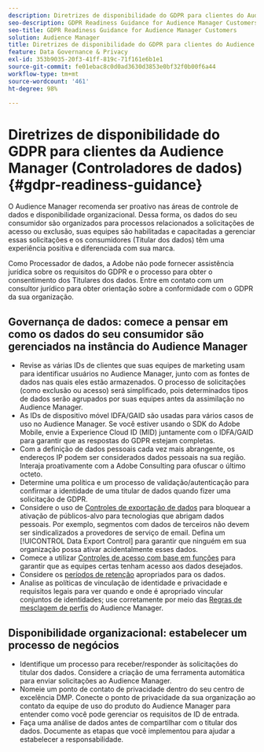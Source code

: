 ```yaml
---
description: Diretrizes de disponibilidade do GDPR para clientes do Audience Manager
seo-description: GDPR Readiness Guidance for Audience Manager Customers
seo-title: GDPR Readiness Guidance for Audience Manager Customers
solution: Audience Manager
title: Diretrizes de disponibilidade do GDPR para clientes do Audience Manager
feature: Data Governance & Privacy
exl-id: 353b9035-20f3-41ff-819c-71f161e6b1e1
source-git-commit: fe01ebac8c0d0ad3630d3853e0bf32f0b00f6a44
workflow-type: tm+mt
source-wordcount: '461'
ht-degree: 98%

---
```


# Diretrizes de disponibilidade do GDPR para clientes da Audience Manager (Controladores de dados) {#gdpr-readiness-guidance}

O Audience Manager recomenda ser proativo nas áreas de controle de dados e disponibilidade organizacional. Dessa forma, os dados do seu consumidor são organizados para processos relacionados a solicitações de acesso ou exclusão, suas equipes são habilitadas e capacitadas a gerenciar essas solicitações e os consumidores (Titular dos dados) têm uma experiência positiva e diferenciada com sua marca.

Como Processador de dados, a Adobe não pode fornecer assistência jurídica sobre os requisitos do GDPR e o processo para obter o consentimento dos Titulares dos dados. Entre em contato com um consultor jurídico para obter orientação sobre a conformidade com o GDPR da sua organização.

## Governança de dados: comece a pensar em como os dados do seu consumidor são gerenciados na instância do Audience Manager

* Revise as várias IDs de clientes que suas equipes de marketing usam para identificar usuários no Audience Manager, junto com as fontes de dados nas quais eles estão armazenados. O processo de solicitações (como exclusão ou acesso) será simplificado, pois determinados tipos de dados serão agrupados por suas equipes antes da assimilação no Audience Manager.
* As IDs de dispositivo móvel IDFA/GAID são usadas para vários casos de uso no Audience Manager. Se você estiver usando o SDK do Adobe Mobile, envie a Experience Cloud ID (MID) juntamente com o IDFA/GAID para garantir que as respostas do GDPR estejam completas.
* Com a definição de dados pessoais cada vez mais abrangente, os endereços IP podem ser considerados dados pessoais na sua região. Interaja proativamente com a Adobe Consulting para ofuscar o último octeto.
* Determine uma política e um processo de validação/autenticação para confirmar a identidade de uma titular de dados quando fizer uma solicitação de GDPR.
* Considere o uso de [Controles de exportação de dados](../../features/data-export-controls.md) para bloquear a ativação de públicos-alvo para tecnologias que abrigam dados pessoais. Por exemplo, segmentos com dados de terceiros não devem ser sindicalizados a provedores de serviço de email. Defina um [!UICONTROL Data Export Control] para garantir que ninguém em sua organização possa ativar acidentalmente esses dados.
* Comece a utilizar [Controles de acesso com base em funções](../../features/administration/administration-overview.md) para garantir que as equipes certas tenham acesso aos dados desejados.
* Considere os [períodos de retenção](../../faq/faq-privacy.md#data-retention-faq) apropriados para os dados.
* Analise as políticas de vinculação de identidade e privacidade e requisitos legais para ver quando e onde é apropriado vincular conjuntos de identidades; use corretamente por meio das [Regras de mesclagem de perfis](../../features/profile-merge-rules/merge-rules-overview.md) do Audience Manager.

## Disponibilidade organizacional: estabelecer um processo de negócios

* Identifique um processo para receber/responder às solicitações do titular dos dados. Considere a criação de uma ferramenta automática para enviar solicitações ao Audience Manager.
* Nomeie um ponto de contato de privacidade dentro do seu centro de excelência DMP. Conecte o ponto de privacidade da sua organização ao contato da equipe de uso do produto do Audience Manager para entender como você pode gerenciar os requisitos de ID de entrada.
* Faça uma análise de dados antes de compartilhar com o titular dos dados. Documente as etapas que você implementou para ajudar a estabelecer a responsabilidade.
